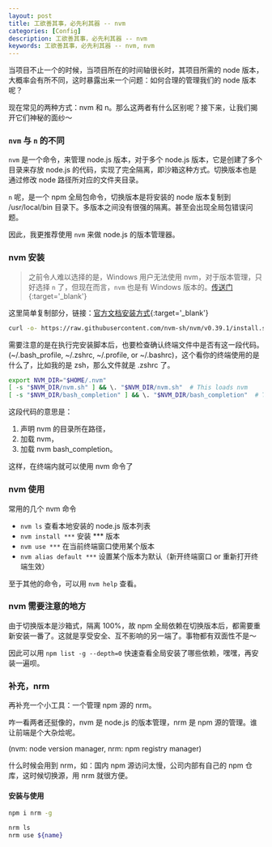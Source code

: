 ```yaml
---
layout: post
title: 工欲善其事，必先利其器 -- nvm
categories: [Config]
description: 工欲善其事，必先利其器 -- nvm
keywords: 工欲善其事，必先利其器 -- nvm, nvm
---
```


当项目不止一个的时候，当项目所在的时间轴很长时，其项目所需的 node 版本，大概率会有所不同，这时暴露出来一个问题：如何合理的管理我们的 node 版本呢？

现在常见的两种方式：nvm 和 n。那么这两者有什么区别呢？接下来，让我们揭开它们神秘的面纱～

### `nvm` 与 `n` 的不同

`nvm` 是一个命令，来管理 node.js 版本，对于多个 node.js 版本，它是创建了多个目录来存放 node.js 的代码，实现了完全隔离，即沙箱这种方式。切换版本也是通过修改 node 路径所对应的文件夹目录。

`n` 呢，是一个 npm 全局包命令，切换版本是将安装的 node 版本复制到 /usr/local/bin 目录下。多版本之间没有很强的隔离。甚至会出现全局包错误问题。

因此，我更推荐使用 `nvm` 来做 node.js 的版本管理器。

### nvm 安装

> 之前令人难以选择的是，Windows 用户无法使用 nvm，对于版本管理，只好选择 `n` 了，但现在而言，`nvm` 也是有 Windows 版本的。[传送门](https://github.com/coreybutler/nvm-windows){:target='\_blank'}

这里简单复制部分，链接：[官方文档安装方式](https://github.com/nvm-sh/nvm#installing-and-updating){:target='\_blank'}

```bash
curl -o- https://raw.githubusercontent.com/nvm-sh/nvm/v0.39.1/install.sh | bash
```

需要注意的是在执行完安装脚本后，也要检查确认终端文件中是否有这一段代码。(~/.bash_profile, ~/.zshrc, ~/.profile, or ~/.bashrc)，这个看你的终端使用的是什么了，比如我的是 zsh，那么文件就是 .zshrc 了。

```bash
export NVM_DIR="$HOME/.nvm"
[ -s "$NVM_DIR/nvm.sh" ] && \. "$NVM_DIR/nvm.sh"  # This loads nvm
[ -s "$NVM_DIR/bash_completion" ] && \. "$NVM_DIR/bash_completion"  # This loads nvm bash_completion
```

这段代码的意思是：

1. 声明 nvm 的目录所在路径，
2. 加载 nvm，
3. 加载 nvm bash_completion。

这样，在终端内就可以使用 nvm 命令了

### nvm 使用

常用的几个 nvm 命令

-   `nvm ls` 查看本地安装的 node.js 版本列表
-   `nvm install ***` 安装 \*\*\* 版本
-   `nvm use ***` 在当前终端窗口使用某个版本
-   `nvm alias default ***` 设置某个版本为默认（新开终端窗口 or 重新打开终端生效）

至于其他的命令，可以用 `nvm help` 查看。

### nvm 需要注意的地方

由于切换版本是沙箱式，隔离 100%，故 npm 全局依赖在切换版本后，都需要重新安装一番了。这就是享受安全、互不影响的另一端了。事物都有双面性不是～

因此可以用 `npm list -g --depth=0` 快速查看全局安装了哪些依赖，嘿嘿，再安装一遍呗。

### 补充，nrm

再补充一个小工具：一个管理 npm 源的 nrm。

咋一看两者还挺像的，nvm 是 node.js 的版本管理，nrm 是 npm 源的管理。谁让前端是个大杂烩呢。

(nvm: node version manager, nrm: npm registry manager)

什么时候会用到 nrm，如：国内 npm 源访问太慢，公司内部有自己的 npm 仓库，这时候切换源，用 nrm 就很方便。

#### 安装与使用

```bash
npm i nrm -g

nrm ls
nrm use ${name}
```
